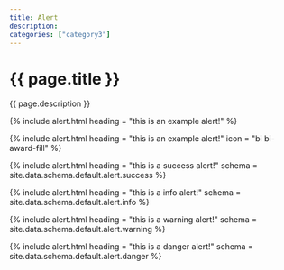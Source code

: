 ```yaml
---
title: Alert
description: 
categories: ["category3"]
---
```

<!--v1.2.121 pages/includes/alert.md-->

# {{ page.title }}

{{ page.description }}

{% include alert.html heading = "this is an example alert!" %}

{% include alert.html heading = "this is an example alert!" icon = "bi bi-award-fill" %}

{% include alert.html heading = "this is a success alert!" schema = site.data.schema.default.alert.success %}

{% include alert.html heading = "this is a info alert!" schema = site.data.schema.default.alert.info %}

{% include alert.html heading = "this is a warning alert!" schema = site.data.schema.default.alert.warning %}

{% include alert.html heading = "this is a danger alert!" schema = site.data.schema.default.alert.danger %}
